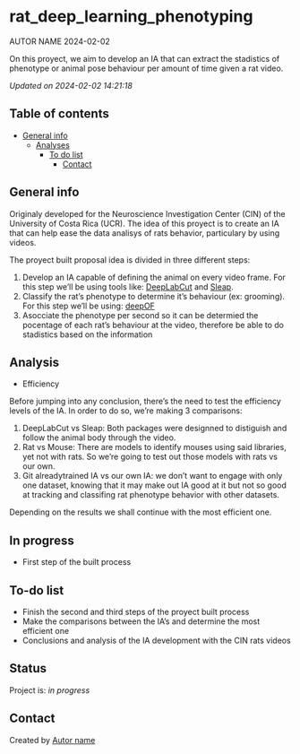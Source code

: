 rat\_deep\_learning\_phenotyping
================
AUTOR NAME
2024-02-02

<!-- Short Description  -->

On this proyect, we aim to develop an IA that can extract the stadistics
of phenotype or animal pose behaviour per amount of time given a rat
video.

*Updated on 2024-02-02 14:21:18*

<!-- README.md is generated from README.Rmd. Please edit that file -->

## Table of contents

  - [General info](#general-info)
      - [Analyses](#Analyses)
          - [To do list](#to-do-list)
              - [Contact](#contact)

## General info

Originaly developed for the Neuroscience Investigation Center (CIN) of
the University of Costa Rica (UCR). The idea of this proyect is to
create an IA that can help ease the data analisys of rats behavior,
particulary by using videos.

The proyect built proposal idea is divided in three different steps:

1.  Develop an IA capable of defining the animal on every video frame.
    For this step we’ll be using tools like:
    [DeepLabCut](http://www.mackenziemathislab.org/deeplabcut) and
    [Sleap](https://sleap.ai/).
2.  Classify the rat’s phenotype to determine it’s behaviour (ex:
    grooming). For this step we’ll be using:
    [deepOF](https://deepof.readthedocs.io/en/latest/index.html)
3.  Asocciate the phenotype per second so it can be determied the
    pocentage of each rat’s behaviour at the video, therefore be able to
    do stadistics based on the information

## Analysis

  - Efficiency

Before jumping into any conclusion, there’s the need to test the
efficiency levels of the IA. In order to do so, we’re making 3
comparisons:

1.  DeepLabCut vs Sleap: Both packages were designned to distiguish and
    follow the animal body through the video.
2.  Rat vs Mouse: There are models to identify mouses using said
    libraries, yet not with rats. So we’re going to test out those
    models with rats vs our own.
3.  Git alreadytrained IA vs our own IA: we don’t want to engage with
    only one dataset, knowing that it may make out IA good at it but not
    so good at tracking and classifing rat phenotype behavior with other
    datasets.

Depending on the results we shall continue with the most efficient one.

## In progress

  - First step of the built process

## To-do list

  - Finish the second and third steps of the proyect built process
  - Make the comparisons between the IA’s and determine the most
    efficient one
  - Conclusions and analysis of the IA development with the CIN rats
    videos

## Status

Project is: *in progress*

## Contact

Created by [Autor name](website_URL)
